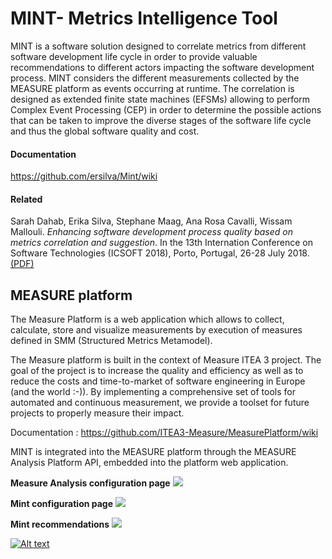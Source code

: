 # MINT-	Metrics Intelligence Tool
MINT is a software solution designed to correlate metrics from different software development life cycle in order to provide valuable recommendations to different actors impacting the software development process. MINT considers the different measurements collected by the MEASURE platform as events occurring at runtime.  The correlation is designed as extended finite state machines (EFSMs) allowing to perform Complex Event Processing (CEP) in order to determine the possible actions that can be taken to improve the diverse stages of the software life cycle and thus the global software quality and cost.

#### Documentation
https://github.com/ersilva/Mint/wiki
#### Related
Sarah Dahab, Erika Silva, Stephane Maag, Ana Rosa Cavalli, Wissam Mallouli. *Enhancing software development process quality based on metrics correlation and suggestion*. In the 13th Internation Conference on Software Technologies (ICSOFT 2018), Porto, Portugal, 26-28 July 2018.
[(PDF)](https://www.dropbox.com/s/hjimvxqcoyx3yo2/ICSOFT_2018_42_CR.pdf?dl=0)
## MEASURE platform
The Measure Platform is a web application which allows to collect, calculate, store and visualize measurements by execution of measures defined in SMM (Structured Metrics Metamodel).

The Measure platform is built in the context of Measure ITEA 3 project. The goal of the project is to increase the quality and efficiency as well as to reduce the costs and time-to-market of software engineering in Europe (and the world :-)). By implementing a comprehensive set of tools for automated and continuous measurement, we provide a toolset for future projects to properly measure their impact.

Documentation : https://github.com/ITEA3-Measure/MeasurePlatform/wiki

MINT is integrated into the MEASURE platform through the MEASURE Analysis Platform API, embedded into the platform web application.

**Measure Analysis configuration page**
![](https://www.dropbox.com/s/luluo6n6564291w/config-0.PNG?dl=1)

**Mint configuration page**
![](https://www.dropbox.com/s/o5oo7e5ztxacljc/config-1.PNG?dl=1)

**Mint recommendations**
![](https://www.dropbox.com/s/egx9bptojue2jus/recommendations-1.PNG?dl=1)

[![Alt text](https://img.youtube.com/vi/VID/0.jpg)](https://www.youtube.com/watch?v=DSHDJgQUhlU)